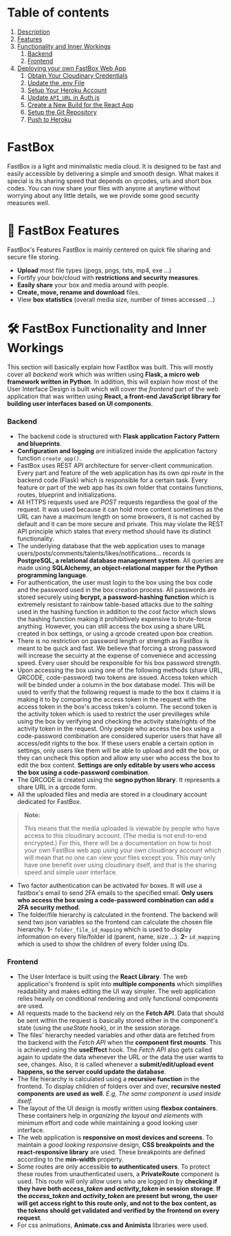 # Table of contents
1. [Description](#Description)
2. [Features](#Features)
3. [Functionality and Inner Workings](#Functionality)
    1. [Backend](#Backend)
    2. [Frontend](#Frontend)
4. [Deploying your own FastBox Web App](#Deploy)
    1. [Obtain Your Cloudinary Credentials](#Cloudinary)
    2. [Update the .env File](#env)
    3. [Setup Your Heroku Account](#heroku)
    4. [Update `API_URL` in Auth.js](#auth)
    5. [Create a New Build for the React App](#build)
    6. [Setup the Git Repository](#git)
    7. [Push to Heroku](#push)


<a name="Description"></a>
# FastBox
FastBox is a light and minimalistic media cloud. It is designed to be fast and easily accessible by delivering a simple and smooth design. What makes it special is its sharing speed that depends on qrcodes, urls and short box codes. You can now share your files with anyone at anytime without worrying about any little details, we we provide some good security measures well.

<a name="Features"></a>
# 🌟 FastBox Features
 FastBox's Features
FastBox is mainly centered on quick file sharing and secure file storing.
- **Upload** most file types (jpegs, pngs, txts, mp4, exe ...)
- Fortify your box/cloud with **restrictions and security measures**.
- **Easily share** your box and media around with people.
- **Create, move, rename and download** files.
- View **box statistics** (overall media size, number of times accessed ...)

<a name="Functionality"></a>
# 🛠 FastBox Functionality and Inner Workings
This section will basically explain how FastBox was built. This will mostly cover all *backend* work which was written
using **Flask, a micro web framework written in Python**. In addition, this will explain how most of the User Interface Design is built which will cover
the *frontend* part of the web application that was written using **React, a front-end JavaScript library for building user interfaces based
on UI components**. 

<a name="Backend"></a>
### Backend
- The backend code is structured with **Flask application Factory Pattern and blueprints**.
- **Configuration and logging** are initialized inside the application factory function `create_app()`.
- FastBox uses REST API architecture for server-client communication. Every part and feature of the web application
has its own *api route* in the backend code (Flask) which is responsible for a certain task. Every feature or part of the web app has its own folder that contains functions, routes, blueprint and initializations.
- All HTTPS requests used are *POST* requests regardless the goal of the request. It was used because it can hold more
content sometimes as the URL can have a maximum length on some browsers, it is not cached by default and it can
be more secure and private. This may violate the REST API principle which states that every method should have its distinct
functionality.
- The underlying database that the web application uses to manage users/posts/comments/talents/likes/notifications... records is **PostgreSQL, a relational database management system**. All queries are made using **SQLAlchemy, an object-relational mapper for the Python programming language**.
- For authentication, the user must login to the box using the box code and the password used in the box creation process. All passwords are stored securely using **bcrypt, a password-hashing function** which is extremely resistant to rainbow table-based attacks
due to the *salting* used in the hashing function in addition to the *cost* factor which slows the hashing function
making it prohibitively expensive to brute-force anything. However, you can still access the box using a share URL created in box settings, or using a qrcode created upon box creation.
- There is no restriction on password length or strength as FastBox is meant to be quick and fast. We believe that forcing a strong password will increase the secuirty at the expense of conveniece and accessing speed. Every user should be responsible for his box password strength.
- Upon accessing the box using one of the following methods (share URL, QRCODE, code-password) two tokens are issued. Access token which will be binded under a column in the box database model. This will be used to verify that the following request is made to the box it claims it is making it to by comparing the access token in the request with the access token in the box's access token's column. The second token is the activity token which is used to restrict the user previlleges while using the box by verifying and checking the activity state/rights of the activity token in the request. Only people who access the box using a code-password combination are considered superior users that have all access/edit rights to the box. If these users enable a certain option in settings, only users like them will be able to upload and edit the box, or they can uncheck this option and allow any user who access the box to edit the box content. **Settings are only editable by users who access the box using a code-password combination**. 
- The QRCODE is created using the **segno python library**. It represents a share URL in a qrcode form.
- All the uploaded files and media are stored in a cloudinary account dedicated for FastBox.
> **Note:**
  > 
  > This means that the media uploaded is viewable by people who have access to this cloudinary account. (The media is not end-to-end encrypted.) For this, there will be a documentation on how to host your own FastBox web app using your own cloudinary account which will mean that no one can view your files except you. This may only have one benefit over using cloudinary itself, and that is the sharing speed and simple user interface.

- Two factor authentication can be activated for boxes. It will use a fastbox's email to send 2FA emails to the specified email. **Only users who access the box using a code-password combination can add a 2FA security method**. 
- The folder/file hierarchy is calculated in the frontend. The backend will send two json variables so the frontend can calculate the chosen file hierarchy. **1-** `folder_file_id_mapping` which is used to display information on every file/folder id (parent, name, size ...). **2-** `id_mapping` which is used to show the children of every folder using IDs.

<a name="Frontend"></a>
### Frontend
- The User Interface is built using the **React Library**. The web application's frontend is split into **multiple components** which simplifies readability and makes editing the UI way simpler. The web application relies heavily on conditional rendering and only functional components are used.
- All requests made to the backend rely on the **Fetch API**. Data that should be sent within the request is basically stored either in the component's state (using the *useState hook*), or in the session storage.
- The files' hierarchy needed variables and other data are fetched from the backend with the *Fetch API* when the **component first mounts**. This is achieved using the **useEffect** hook. The *Fetch API* also gets called again to update the data whenever the URL or the data the user wants to see, changes. Also, it is called whenever a **submit/edit/upload event happens, so the server could update the database**.
-  The file hierarchy is calculated using a **recursive function** in the frontend. To display children of folders over and over, **recursive nested components are used as well**.  *E.g, The same component is used inside itself.*
- The layout of the UI design is mostly written using **flexbox containers**. These containers help in *organizing the layout and elements* with minimum effort and code while maintaining a good looking user interface.
- The web application is **responsive on most devices and screens**. To maintain a *good looking responsive* design, **CSS breakpoints and the react-responsive library** are used. These breakpoints are defined according to the **min-width** property.
- Some routes are only accessible **to authenticated users**. To protect these routes from unauthenticated users, a **PrivateRoute** component is used. This route will only allow users who are logged in by **checking if they have both *access_token* and *activity_token* in session storage**. **If the *access_token* and *activity_token* are present but wrong, the user will get access right to this route only, and not to the box content, as the tokens should get validated and verified by the frontend on every request**.
- For css animations, **Animate.css and Animista** libraries were used.